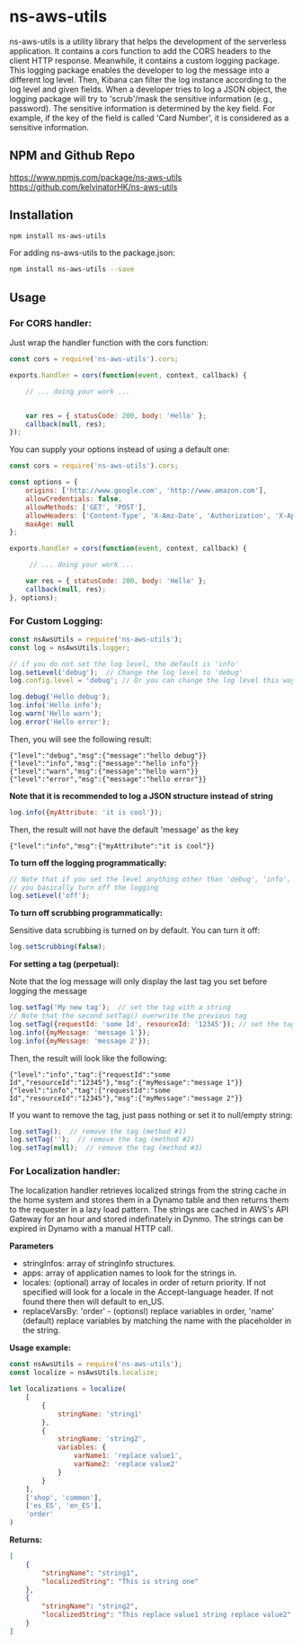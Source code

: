 # ns-aws-utils
ns-aws-utils is a utility library that helps the development of the
serverless application.  It contains a cors function to add the CORS
headers to the client HTTP response.  Meanwhile, it contains a custom
logging package. This logging package enables the developer to log
the message into a different log level.  Then, Kibana can filter
the log instance according to the log level and given fields.
When a developer tries to log a JSON object, the logging package will
try to 'scrub'/mask the sensitive information (e.g., password).  The
sensitive information is determined by the key field.  For example,
if the key of the field is called 'Card Number', it is considered as
a sensitive information.

## NPM and Github Repo
https://www.npmjs.com/package/ns-aws-utils
<br />
https://github.com/kelvinatorHK/ns-aws-utils

## Installation
```sh
npm install ns-aws-utils
```
For adding ns-aws-utils to the package.json:
```sh
npm install ns-aws-utils --save
```

## Usage
### For CORS handler:
Just wrap the handler function with the cors function:
```javascript
const cors = require('ns-aws-utils').cors;

exports.handler = cors(function(event, context, callback) {

    // ... doing your work ...


    var res = { statusCode: 200, body: 'Hello' };
    callback(null, res);
});
```

You can supply your options instead of using a default one:
```javascript
const cors = require('ns-aws-utils').cors;

const options = {
    origins: ['http://www.google.com', 'http://www.amazon.com'],
    allowCredentials: false,
    allowMethods: ['GET', 'POST'],
    allowHeaders: ['Content-Type', 'X-Amz-Date', 'Authorization', 'X-Api-Key'],
    maxAge: null
};

exports.handler = cors(function(event, context, callback) {

     // ... doing your work ...

    var res = { statusCode: 200, body: 'Hello' };
    callback(null, res);
}, options);
```

### For Custom Logging:
```javascript
const nsAwsUtils = require('ns-aws-utils');
const log = nsAwsUtils.logger;

// if you do not set the log level, the default is 'info'
log.setLevel('debug');  // Change the log level to 'debug'
log.config.level = 'debug'; // Or you can change the log level this way

log.debug('Hello debug');
log.info('Hello info');
log.warn('Hello warn');
log.error('Hello error');
```

Then, you will see the following result:
```
{"level":"debug","msg":{"message":"hello debug"}}
{"level":"info","msg":{"message":"hello info"}}
{"level":"warn","msg":{"message":"hello warn"}}
{"level":"error","msg":{"message":"hello error"}}
````


**Note that it is recommended to log a JSON structure instead of string**
```javascript
log.info({myAttribute: 'it is cool'});
```

Then, the result will not have the default 'message' as the key
```
{"level":"info","msg":{"myAttribute":"it is cool"}}
```

**To turn off the logging programmatically:**
```javascript
// Note that if you set the level anything other than 'debug', 'info', 'warn', 'error',
// you basically turn off the logging
log.setLevel('off');
```

**To turn off scrubbing programmatically:**

Sensitive data scrubbing is turned on by default.  You can turn it off:
```javascript
log.setScrubbing(false);
```

**For setting a tag (perpetual):**

Note that the log message will only display the last tag you set before logging the message
```javascript
log.setTag('My new tag');  // set the tag with a string
// Note that the second setTag() overwrite the previous tag
log.setTag({requestId: 'some Id', resourceId: '12345'}); // set the tag with a JSON object
log.info({myMessage: 'message 1'});
log.info({myMessage: 'message 2'});
```

Then, the result will look like the following:
```
{"level":"info","tag":{"requestId":"some Id","resourceId":"12345"},"msg":{"myMessage":"message 1"}}
{"level":"info","tag":{"requestId":"some Id","resourceId":"12345"},"msg":{"myMessage":"message 2"}}
```

If you want to remove the tag, just pass nothing or set it to null/empty string:
```javascript
log.setTag();  // remove the tag (method #1)
log.setTag('');  // remove the tag (method #2)
log.setTag(null);  // remove the tag (method #3)
```

### For Localization handler:

The localization handler retrieves localized strings from the string cache in 
the home system and stores them in a Dynamo table and then returns them to the 
requester in a lazy load pattern.  The strings are cached in AWS's API Gateway 
for an hour and stored indefinately in Dynmo.  The strings can be expired in 
Dynamo with a manual HTTP call.

**Parameters**

-   stringInfos: array of stringInfo structures.
-   apps: array of application names to look for the strings in.
-   locales: (optional) array of locales in order of return priority. If not specified will look for a locale in the Accept-language header. If not found there then will default to en_US.
-   replaceVarsBy: 'order' - (optionsl) replace variables in order, 'name' (default) replace variables by matching the name with the placeholder in the string.

**Usage example:**
```javascript
const nsAwsUtils = require('ns-aws-utils');
const localize = nsAwsUtils.localize;

let localizations = localize(
    [
        {
            stringName: 'string1'
        },
        {
            stringName: 'string2',
            variables: {
                varName1: 'replace value1',
                varName2: 'replace value2'
            }
        }
    ],
    ['shop', 'common'],
    ['es_ES', 'en_ES'],
    'order'
)
```
**Returns:**
```json
[
    {
        "stringName": "string1",
        "localizedString": "This is string one"
    },
    {
        "stringName": "string2",
        "localizedString": "This replace value1 string replace value2"
    }
]
```